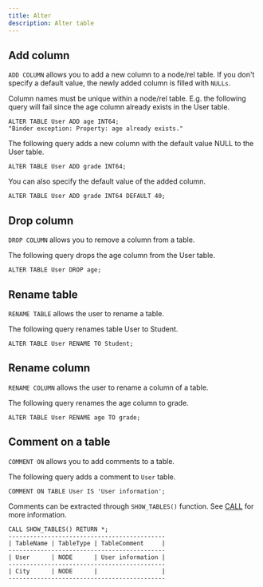 ```yaml
---
title: Alter
description: Alter table
---
```


## Add column

`ADD COLUMN` allows you to add a new column to a node/rel table. If you don't specify a default value, the newly added column is filled with `NULLs`.

Column names must be unique within a node/rel table. E.g. the following query will fail since the age column already exists in the User table.
```cypher
ALTER TABLE User ADD age INT64;
"Binder exception: Property: age already exists."
```

The following query adds a new column with the default value NULL to the User table.
```cypher
ALTER TABLE User ADD grade INT64;
```

You can also specify the default value of the added column.
```cypher
ALTER TABLE User ADD grade INT64 DEFAULT 40;
```

## Drop column

`DROP COLUMN` allows you to remove a column from a table.

The following query drops the age column from the User table.
```cypher
ALTER TABLE User DROP age;
```

## Rename table

`RENAME TABLE` allows the user to rename a table.

The following query renames table User to Student.
```cypher
ALTER TABLE User RENAME TO Student;
```

## Rename column

`RENAME COLUMN` allows the user to rename a column of a table.<br />

The following query renames the age column to grade.
```cypher
ALTER TABLE User RENAME age TO grade;
```

## Comment on a table

`COMMENT ON` allows you to add comments to a table.

The following query adds a comment to `User` table.
```cypher
COMMENT ON TABLE User IS 'User information';
```
Comments can be extracted through `SHOW_TABLES()` function. See [CALL](https://docs.kuzudb.com/query-clauses/call) for more information.
```cypher
CALL SHOW_TABLES() RETURN *;
--------------------------------------------
| TableName | TableType | TableComment     |
--------------------------------------------
| User      | NODE      | User information |
--------------------------------------------
| City      | NODE      |                  |
--------------------------------------------
```
